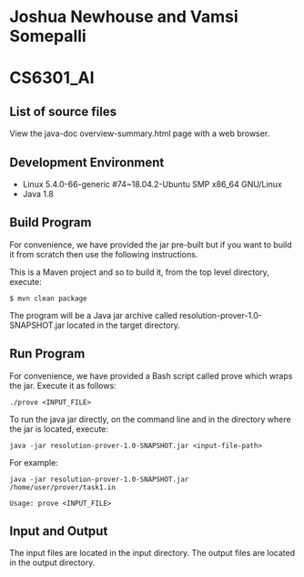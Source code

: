 # Joshua Newhouse and Vamsi Somepalli
# CS6301_AI

## List of source files
View the java-doc overview-summary.html page with a web browser.

## Development Environment
- Linux 5.4.0-66-generic #74~18.04.2-Ubuntu SMP x86_64 GNU/Linux
- Java 1.8

## Build Program
For convenience, we have provided the jar pre-built but if you want to build it from scratch then use the following
instructions.

This is a Maven project and so to build it, from the top level directory, execute:

```$ mvn clean package```

The program will be a Java jar archive called resolution-prover-1.0-SNAPSHOT.jar located in the target directory.

## Run Program
For convenience, we have provided a Bash script called prove which wraps the jar.  Execute it as follows:

```./prove <INPUT_FILE>```

To run the java jar directly, on the command line and in the directory where the jar is located, execute:

```java -jar resolution-prover-1.0-SNAPSHOT.jar <input-file-path>```

For example:

```java -jar resolution-prover-1.0-SNAPSHOT.jar /home/user/prover/task1.in```

```
Usage: prove <INPUT_FILE>
```

## Input and Output
The input files are located in the input directory.
The output files are located in the output directory.
